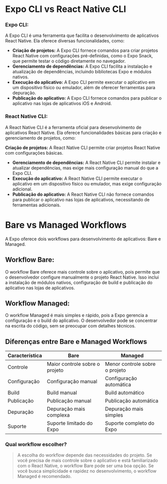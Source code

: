 # Expo CLI vs React Native CLI

### Expo CLI:

A Expo CLI é uma ferramenta que facilita o desenvolvimento de aplicativos React Native. Ela oferece diversas funcionalidades, como:

- **Criação de projetos:** A Expo CLI fornece comandos para criar projetos React Native com configurações pré-definidas, como o Expo Snack, que permite testar o código diretamente no navegador.
- **Gerenciamento de dependências:** A Expo CLI facilita a instalação e atualização de dependências, incluindo bibliotecas Expo e módulos nativos.
- **Execução do aplicativo:** A Expo CLI permite executar o aplicativo em um dispositivo físico ou emulador, além de oferecer ferramentas para depuração.
- **Publicação do aplicativo:** A Expo CLI fornece comandos para publicar o aplicativo nas lojas de aplicativos iOS e Android.

### React Native CLI:

A React Native CLI é a ferramenta oficial para desenvolvimento de aplicativos React Native. Ela oferece funcionalidades básicas para criação e gerenciamento de projetos, como:

**Criação de projetos:** A React Native CLI permite criar projetos React Native com configurações básicas.

- **Gerenciamento de dependências:** A React Native CLI permite instalar e atualizar dependências, mas exige mais configuração manual do que a Expo CLI.
- **Execução do aplicativo:** A React Native CLI permite executar o aplicativo em um dispositivo físico ou emulador, mas exige configuração adicional.
- **Publicação do aplicativo:** A React Native CLI não fornece comandos para publicar o aplicativo nas lojas de aplicativos, necessitando de ferramentas adicionais.

# Bare vs Managed Workflows

A Expo oferece dois workflows para desenvolvimento de aplicativos: Bare e Managed.

## Workflow Bare:

O workflow Bare oferece mais controle sobre o aplicativo, pois permite que o desenvolvedor configure manualmente o projeto React Native. Isso inclui a instalação de módulos nativos, configuração de build e publicação do aplicativo nas lojas de aplicativos.

## Workflow Managed:

O workflow Managed é mais simples e rápido, pois a Expo gerencia a configuração e o build do aplicativo. O desenvolvedor pode se concentrar na escrita do código, sem se preocupar com detalhes técnicos.

## Diferenças entre Bare e Managed Workflows

| Característica | Bare                           | Managed                        |
| -------------- | ------------------------------ | ------------------------------ |
| Controle       | Maior controle sobre o projeto | Menor controle sobre o projeto |
| Configuração   | Configuração manual            | Configuração automática        |
| Build          | Build manual                   | Build automático               |
| Publicação     | Publicação manual              | Publicação automática          |
| Depuração      | Depuração mais complexa        | Depuração mais simples         |
| Suporte        | Suporte limitado do Expo       | Suporte completo do Expo       |

### Qual workflow escolher?

> A escolha do workflow depende das necessidades do projeto. Se você precisa de mais controle sobre o aplicativo e está familiarizado com o React Native, o workflow Bare pode ser uma boa opção. Se você busca simplicidade e rapidez no desenvolvimento, o workflow Managed é recomendado.
